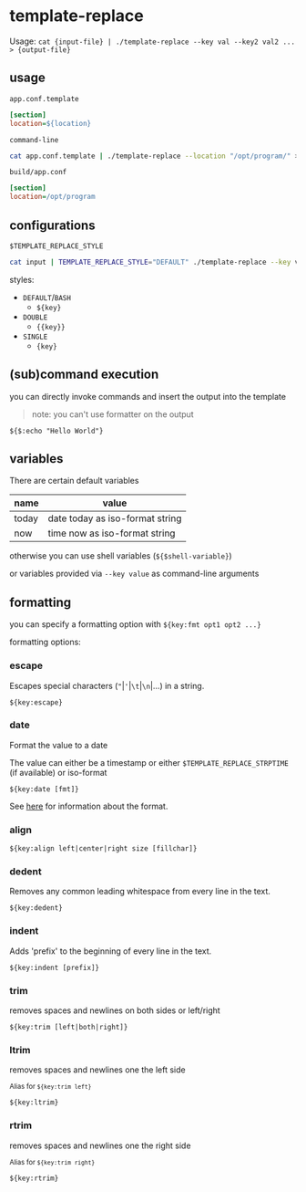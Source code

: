 # template-replace

Usage: `cat {input-file} | ./template-replace --key val --key2 val2 ... > {output-file}`

## usage

`app.conf.template`
```ini
[section]
location=${location}
```

`command-line`
```bash
cat app.conf.template | ./template-replace --location "/opt/program/" > build/app.conf 
```

`build/app.conf`
```ini
[section]
location=/opt/program
```

## configurations

`$TEMPLATE_REPLACE_STYLE`

```bash
cat input | TEMPLATE_REPLACE_STYLE="DEFAULT" ./template-replace --key value > output
```

styles:
- `DEFAULT`/`BASH`
  - `${key}`
- `DOUBLE`
  - `{{key}}`
- `SINGLE`
  - `{key}`

## (sub)command execution

you can directly invoke commands and insert the output into the template

> note: you can't use formatter on the output

```
${$:echo "Hello World"}
```

## variables

There are certain default variables

| name  | value                           |
|-------|---------------------------------|
| today | date today as iso-format string |
| now   | time now as iso-format string   |

otherwise you can use shell variables (`${$shell-variable}`)

or variables provided via `--key value` as command-line arguments

## formatting

you can specify a formatting option with `${key:fmt opt1 opt2 ...}`

formatting options:

### escape

Escapes special characters (`"`|`'`|`\t`|`\n`|...) in a string.

```
${key:escape}
```

### date

Format the value to a date

The value can either be a timestamp or either `$TEMPLATE_REPLACE_STRPTIME` (if available) or iso-format

```
${key:date [fmt]}
```

See [here](https://docs.python.org/3/library/datetime.html#strftime-and-strptime-format-codes) for information about the format.

### align

```
${key:align left|center|right size [fillchar]}
```

### dedent

Removes any common leading whitespace from every line in the text.

```
${key:dedent}
```

### indent

Adds 'prefix' to the beginning of every line in the text.

```
${key:indent [prefix]}
```

### trim

removes spaces and newlines on both sides or left/right

```
${key:trim [left|both|right]}
```

### ltrim

removes spaces and newlines one the left side

<small>Alias for `${key:trim left}`</small>

```
${key:ltrim}
```

### rtrim

removes spaces and newlines one the right side

<small>Alias for `${key:trim right}`</small>

```
${key:rtrim}
```
